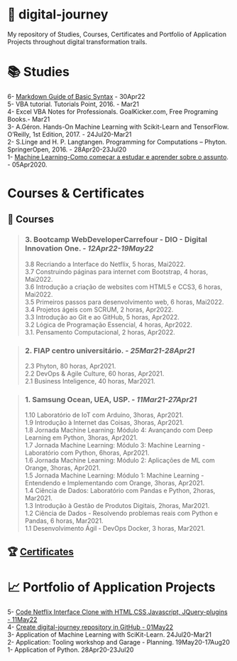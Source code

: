 # :rocket: digital-journey  

My repository of Studies, Courses, Certificates and Portfolio of Application Projects throughout digital transformation trails.

# :books: Studies  

6- [Markdown Guide of Basic Syntax](https://www.markdownguide.org/basic-syntax/) - 30Apr22  
5- VBA tutorial. Tutorials Point, 2016. - Mar21  
4- Excel VBA Notes for Professionals. GoalKicker.com, Free Programing Books.- Mar21  
3- A.Géron. Hands-On Machine Learning with Scikit-Learn and TensorFlow. O’Reilly, 1st Edition, 2017. - 24Jul20-Mar21  
2- S.Linge and H. P. Langtangen. Programming for Computations – Phyton. SpringerOpen, 2016. - 28Apr20-23Jul20  
1- [Machine Learning-Como começar a estudar e aprender sobre o assunto](https://www.youtube.com/watch?v=9aCUXJXPHGw). - 05Apr2020.    
	
# Courses & Certificates  
		
## :school: Courses  

> ### **3. Bootcamp WebDeveloperCarrefour - DIO - Digital Innovation One.** ***- 12Apr22-19May22***  	
>
> 3.8 Recriando a Interface do Netflix, 5 horas, Mai2022.  
> 3.7 Construindo páginas para internet com Bootstrap, 4 horas, Mai2022.  
> 3.6 Introdução a criação de websites com HTML5 e CCS3, 6 horas, Mai2022.  
> 3.5 Primeiros passos para desenvolvimento web, 6 horas, Mai2022.  
> 3.4 Projetos ágeis com SCRUM, 2 horas, Apr2022.  
> 3.3 Introdução ao Git e ao GitHub, 5 horas, Apr2022.  
> 3.2 Lógica de Programação Essencial, 4 horas, Apr2022.  
> 3.1. Pensamento Computacional, 2 horas, Apr2022.  

> ### **2. FIAP centro universitário.** ***- 25Mar21-28Apr21***	
>
> 2.3 Phyton, 80 horas, Apr2021.  
> 2.2 DevOps & Agile Culture, 60 horas, Apr2021.  
> 2.1 Business Inteligence, 40 horas, Mar2021.  

> ### **1. Samsung Ocean, UEA, USP.** ***- 11Mar21-27Apr21***	
>
> 1.10 Laboratório de IoT com Arduino, 3horas, Apr2021.  
> 1.9 Introdução à Internet das Coisas, 3horas, Apr2021.  
> 1.8 Jornada Machine Learning: Módulo 4: Avançando com Deep Learning em Python, 3horas, Apr2021.  
> 1.7 Jornada Machine Learning: Módulo 3: Machine Learning - Laboratório com Python, 6horas, Apr2021.  
> 1.6 Jornada Machine Learning: Módulo 2: Aplicações de ML com Orange, 3horas, Apr2021.  
> 1.5 Jornada Machine Learning: Módulo 1: Machine Learning - Entendendo e Implementando com Orange, 3horas, Apr2021.  
> 1.4 Ciência de Dados: Laboratório com Pandas e Python, 2horas, Mar2021.  
> 1.3 Introdução à Gestão de Produtos Digitais, 2horas, Mar2021.  
> 1.2 Ciência de Dados - Resolvendo problemas reais com Python e Pandas, 6 horas, Mar2021.  
> 1.1 Desenvolvimento Ágil - DevOps Docker, 3 horas, Mar2021.  
	
## :trophy: [Certificates](https://github.com/jfelicio51/digital-journey/tree/master/Certificates)  

#  :chart_with_upwards_trend: Portfolio of Application Projects 

5- [Code Netflix Interface Clone with HTML,CSS,Javascript, JQuery-plugins - 11May22](https://github.com/jfelicio51/Netflix_project.git)  
4- [Create digital-journey repository in GitHub - 01May22](https://github.com/jfelicio51/digital-journey.git)  
3- Application of Machine Learning with SciKit-Learn. 24Jul20-Mar21  
2- Application: Tooling workshop and Garage - Planning. 19May20-17Aug20  
1- Application of Python. 28Apr20-23Jul20  

